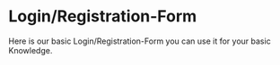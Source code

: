 # Login/Registration-Form
Here is our basic Login/Registration-Form you can use it for your basic Knowledge.